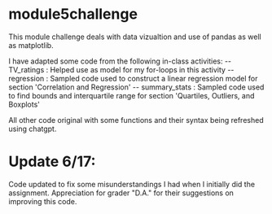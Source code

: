 # module5challenge

This module challenge deals with data vizualtion and use of pandas as well as matplotlib. 

I have adapted some code from the following in-class activities: 
-- TV_ratings : Helped use as model for my for-loops in this activity
-- regression : Sampled code used to construct a linear regression model for section 'Correlation and Regression'
-- summary_stats : Sampled code used to find bounds and interquartile range for section 'Quartiles, Outliers, and Boxplots'

All other code original with some functions and their syntax being refreshed using chatgpt.

# Update 6/17: 
Code updated to fix some misunderstandings I had when I initially did the assignment. Appreciation for grader "D.A." for their suggestions on improving this code. 
